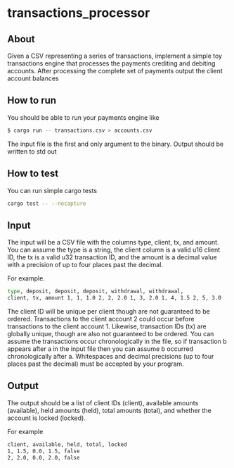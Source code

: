 # transactions_processor

## About
Given a CSV representing a series of transactions, implement a simple toy transactions engine that processes the payments crediting and debiting accounts. After processing the complete set of payments output the client account balances

## How to run
You should be able to run your payments engine like

```sh
$ cargo run -- transactions.csv > accounts.csv
```
The input file is the first and only argument to the binary. Output should be written to std out

## How to test
You can run simple cargo tests 

```sh
cargo test -- --nocapture
```

## Input

The input will be a CSV file with the columns type, client, tx, and amount. You can assume the type is a string, the client column is a valid u16 client ID, the tx is a valid u32 transaction ID, and the amount is a decimal value with a precision of up to four places past the decimal.

For example.

```sh
type, deposit, deposit, deposit, withdrawal, withdrawal,
client, tx, amount 1, 1, 1.0 2, 2, 2.0 1, 3, 2.0 1, 4, 1.5 2, 5, 3.0
```

The client ID will be unique per client though are not guaranteed to be ordered. Transactions to the client account 2 could occur before transactions to the client account 1. Likewise, transaction IDs (tx) are globally unique, though are also not guaranteed to be ordered. You can assume the transactions occur chronologically in the file, so if transaction b appears after a in the input file then you can assume b occurred chronologically after a. Whitespaces and decimal precisions (up to four places past the decimal) must be accepted by your program.

## Output
The output should be a list of client IDs (client), available amounts (available), held amounts (held), total amounts (total), and whether the account is locked (locked).

For example

```sh
client, available, held, total, locked
1, 1.5, 0.0, 1.5, false
2, 2.0, 0.0, 2.0, false
```